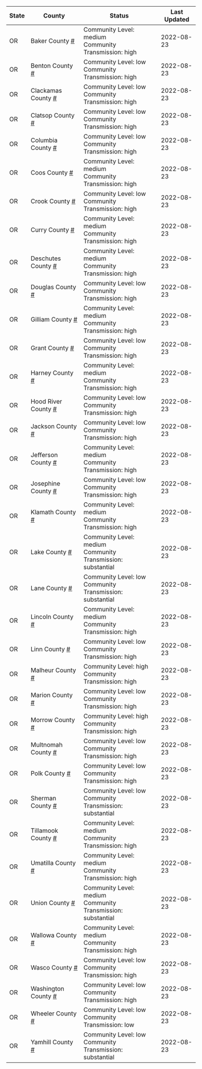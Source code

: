 State | County | Status | Last Updated
--- | --- | --- | --- 
OR | Baker County <a href="#baker_county">#</a> | <a name="baker_county"></a>Community Level: medium<br/>Community Transmission: high | 2022-08-23
OR | Benton County <a href="#benton_county">#</a> | <a name="benton_county"></a>Community Level: low<br/>Community Transmission: high | 2022-08-23
OR | Clackamas County <a href="#clackamas_county">#</a> | <a name="clackamas_county"></a>Community Level: low<br/>Community Transmission: high | 2022-08-23
OR | Clatsop County <a href="#clatsop_county">#</a> | <a name="clatsop_county"></a>Community Level: low<br/>Community Transmission: high | 2022-08-23
OR | Columbia County <a href="#columbia_county">#</a> | <a name="columbia_county"></a>Community Level: low<br/>Community Transmission: high | 2022-08-23
OR | Coos County <a href="#coos_county">#</a> | <a name="coos_county"></a>Community Level: medium<br/>Community Transmission: high | 2022-08-23
OR | Crook County <a href="#crook_county">#</a> | <a name="crook_county"></a>Community Level: low<br/>Community Transmission: high | 2022-08-23
OR | Curry County <a href="#curry_county">#</a> | <a name="curry_county"></a>Community Level: medium<br/>Community Transmission: high | 2022-08-23
OR | Deschutes County <a href="#deschutes_county">#</a> | <a name="deschutes_county"></a>Community Level: medium<br/>Community Transmission: high | 2022-08-23
OR | Douglas County <a href="#douglas_county">#</a> | <a name="douglas_county"></a>Community Level: low<br/>Community Transmission: high | 2022-08-23
OR | Gilliam County <a href="#gilliam_county">#</a> | <a name="gilliam_county"></a>Community Level: medium<br/>Community Transmission: high | 2022-08-23
OR | Grant County <a href="#grant_county">#</a> | <a name="grant_county"></a>Community Level: low<br/>Community Transmission: high | 2022-08-23
OR | Harney County <a href="#harney_county">#</a> | <a name="harney_county"></a>Community Level: medium<br/>Community Transmission: high | 2022-08-23
OR | Hood River County <a href="#hood_river_county">#</a> | <a name="hood_river_county"></a>Community Level: low<br/>Community Transmission: high | 2022-08-23
OR | Jackson County <a href="#jackson_county">#</a> | <a name="jackson_county"></a>Community Level: low<br/>Community Transmission: high | 2022-08-23
OR | Jefferson County <a href="#jefferson_county">#</a> | <a name="jefferson_county"></a>Community Level: medium<br/>Community Transmission: high | 2022-08-23
OR | Josephine County <a href="#josephine_county">#</a> | <a name="josephine_county"></a>Community Level: low<br/>Community Transmission: high | 2022-08-23
OR | Klamath County <a href="#klamath_county">#</a> | <a name="klamath_county"></a>Community Level: medium<br/>Community Transmission: high | 2022-08-23
OR | Lake County <a href="#lake_county">#</a> | <a name="lake_county"></a>Community Level: medium<br/>Community Transmission: substantial | 2022-08-23
OR | Lane County <a href="#lane_county">#</a> | <a name="lane_county"></a>Community Level: low<br/>Community Transmission: substantial | 2022-08-23
OR | Lincoln County <a href="#lincoln_county">#</a> | <a name="lincoln_county"></a>Community Level: medium<br/>Community Transmission: high | 2022-08-23
OR | Linn County <a href="#linn_county">#</a> | <a name="linn_county"></a>Community Level: low<br/>Community Transmission: high | 2022-08-23
OR | Malheur County <a href="#malheur_county">#</a> | <a name="malheur_county"></a>Community Level: high<br/>Community Transmission: high | 2022-08-23
OR | Marion County <a href="#marion_county">#</a> | <a name="marion_county"></a>Community Level: low<br/>Community Transmission: high | 2022-08-23
OR | Morrow County <a href="#morrow_county">#</a> | <a name="morrow_county"></a>Community Level: high<br/>Community Transmission: high | 2022-08-23
OR | Multnomah County <a href="#multnomah_county">#</a> | <a name="multnomah_county"></a>Community Level: low<br/>Community Transmission: high | 2022-08-23
OR | Polk County <a href="#polk_county">#</a> | <a name="polk_county"></a>Community Level: low<br/>Community Transmission: high | 2022-08-23
OR | Sherman County <a href="#sherman_county">#</a> | <a name="sherman_county"></a>Community Level: low<br/>Community Transmission: substantial | 2022-08-23
OR | Tillamook County <a href="#tillamook_county">#</a> | <a name="tillamook_county"></a>Community Level: medium<br/>Community Transmission: high | 2022-08-23
OR | Umatilla County <a href="#umatilla_county">#</a> | <a name="umatilla_county"></a>Community Level: medium<br/>Community Transmission: high | 2022-08-23
OR | Union County <a href="#union_county">#</a> | <a name="union_county"></a>Community Level: medium<br/>Community Transmission: substantial | 2022-08-23
OR | Wallowa County <a href="#wallowa_county">#</a> | <a name="wallowa_county"></a>Community Level: medium<br/>Community Transmission: high | 2022-08-23
OR | Wasco County <a href="#wasco_county">#</a> | <a name="wasco_county"></a>Community Level: low<br/>Community Transmission: high | 2022-08-23
OR | Washington County <a href="#washington_county">#</a> | <a name="washington_county"></a>Community Level: low<br/>Community Transmission: high | 2022-08-23
OR | Wheeler County <a href="#wheeler_county">#</a> | <a name="wheeler_county"></a>Community Level: low<br/>Community Transmission: low | 2022-08-23
OR | Yamhill County <a href="#yamhill_county">#</a> | <a name="yamhill_county"></a>Community Level: low<br/>Community Transmission: substantial | 2022-08-23
